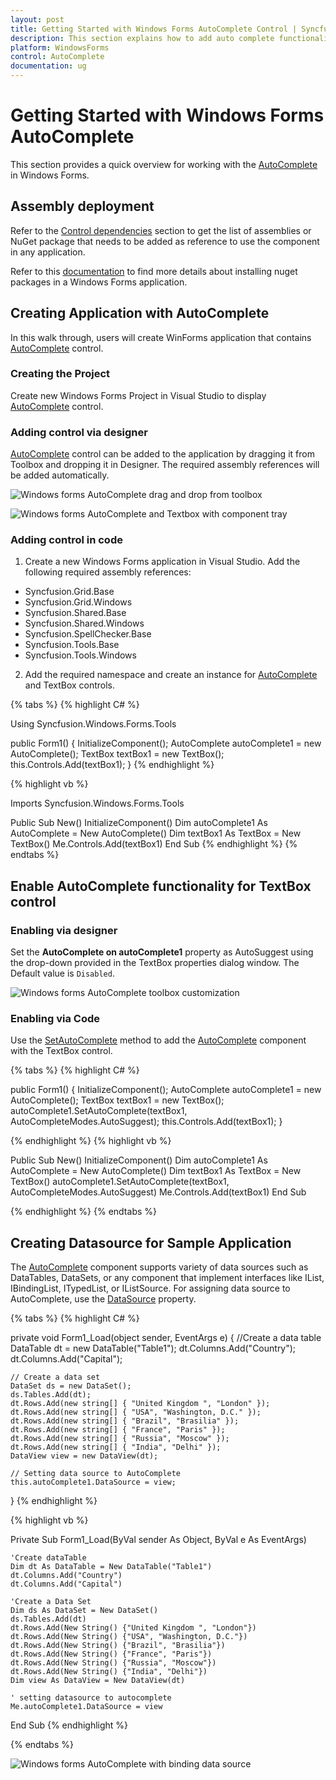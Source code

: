 ```yaml
---
layout: post
title: Getting Started with Windows Forms AutoComplete Control | Syncfusion
description: This section explains how to add auto complete functionality to any editor control using the AutoComplete component.
platform: WindowsForms
control: AutoComplete
documentation: ug
---
```


# Getting Started with Windows Forms AutoComplete

This section provides a quick overview for working with the [AutoComplete](https://help.syncfusion.com/cr/windowsforms/Syncfusion.Tools.Windows~Syncfusion.Windows.Forms.Tools.AutoComplete.html) in Windows Forms.

## Assembly deployment

Refer to the [Control dependencies](https://help.syncfusion.com/windowsforms/control-dependencies#autocomplete) section to get the list of assemblies or NuGet package that needs to be added as reference to use the component in any application.

Refer to this [documentation](https://help.syncfusion.com/windowsforms/nuget-packages) to find more details about installing nuget packages in a Windows Forms application.

## Creating Application with AutoComplete

In this walk through, users will create WinForms application that contains [AutoComplete](https://help.syncfusion.com/cr/windowsforms/Syncfusion.Tools.Windows~Syncfusion.Windows.Forms.Tools.AutoComplete.html) control.

### Creating the Project

Create new Windows Forms Project in Visual Studio to display [AutoComplete](https://help.syncfusion.com/cr/windowsforms/Syncfusion.Tools.Windows~Syncfusion.Windows.Forms.Tools.AutoComplete.html) control.

### Adding control via designer

[AutoComplete](https://help.syncfusion.com/cr/windowsforms/Syncfusion.Tools.Windows~Syncfusion.Windows.Forms.Tools.AutoComplete.html) control can be added to the application by dragging it from Toolbox and dropping it in Designer. The required assembly references will be added automatically.

![Windows forms AutoComplete drag and drop from toolbox](GettingStarted_images/AutoComplete_Toolbox.png)

![Windows forms AutoComplete and Textbox with component tray](GettingStarted_images/AutoComplete_Inform.png)

### Adding control in code

1. Create a new Windows Forms application in Visual Studio. Add the following required assembly references:

* Syncfusion.Grid.Base
* Syncfusion.Grid.Windows
* Syncfusion.Shared.Base
* Syncfusion.Shared.Windows
* Syncfusion.SpellChecker.Base
* Syncfusion.Tools.Base
* Syncfusion.Tools.Windows

2. Add the required namespace and create an instance for [AutoComplete](https://help.syncfusion.com/cr/windowsforms/Syncfusion.Tools.Windows~Syncfusion.Windows.Forms.Tools.AutoComplete.html) and TextBox controls.

{% tabs %}
{% highlight C# %}

Using Syncfusion.Windows.Forms.Tools

public Form1()
{
    InitializeComponent();
    AutoComplete autoComplete1 = new AutoComplete();
    TextBox textBox1 = new TextBox();
    this.Controls.Add(textBox1);
}
{% endhighlight %}

{% highlight vb %}

Imports Syncfusion.Windows.Forms.Tools

Public Sub New()
    InitializeComponent()
    Dim autoComplete1 As AutoComplete = New AutoComplete()
    Dim textBox1 As TextBox = New TextBox()
    Me.Controls.Add(textBox1)
End Sub
{% endhighlight %}
{% endtabs %}

## Enable AutoComplete functionality for TextBox control

### Enabling via designer

Set the **AutoComplete on autoComplete1** property as AutoSuggest using the drop-down provided in the TextBox properties dialog window. The Default value is `Disabled`.

![Windows forms AutoComplete toolbox customization](GettingStarted_images/Autocomplete_Propertywindow.png)

### Enabling via Code

Use the [SetAutoComplete](https://help.syncfusion.com/cr/windowsforms/Syncfusion.Tools.Windows~Syncfusion.Windows.Forms.Tools.AutoComplete~SetAutoComplete.html) method to add the [AutoComplete](https://help.syncfusion.com/cr/windowsforms/Syncfusion.Tools.Windows~Syncfusion.Windows.Forms.Tools.AutoComplete.html) component with the TextBox control.

{% tabs %}
{% highlight C# %}

public Form1()
{
    InitializeComponent();
    AutoComplete autoComplete1 = new AutoComplete();
    TextBox textBox1 = new TextBox();
    autoComplete1.SetAutoComplete(textBox1, AutoCompleteModes.AutoSuggest);
    this.Controls.Add(textBox1);
}

{% endhighlight %}
{% highlight vb %}

Public Sub New()
    InitializeComponent()
    Dim autoComplete1 As AutoComplete = New AutoComplete()
    Dim textBox1 As TextBox = New TextBox()
    autoComplete1.SetAutoComplete(textBox1, AutoCompleteModes.AutoSuggest)
    Me.Controls.Add(textBox1)
End Sub

{% endhighlight %}
{% endtabs %}

## Creating Datasource for Sample Application

The [AutoComplete](https://help.syncfusion.com/cr/windowsforms/Syncfusion.Tools.Windows~Syncfusion.Windows.Forms.Tools.AutoComplete.html) component supports variety of data sources such as DataTables, DataSets, or any component that implement interfaces like IList, IBindingList, ITypedList, or IListSource. For assigning data source to AutoComplete, use the [DataSource](https://help.syncfusion.com/cr/windowsforms/Syncfusion.Tools.Windows~Syncfusion.Windows.Forms.Tools.AutoComplete~DataSource.html) property.

{% tabs %}
{% highlight C# %}

private void Form1_Load(object sender, EventArgs e)
{
    //Create a data table
    DataTable dt = new DataTable("Table1");
    dt.Columns.Add("Country");
    dt.Columns.Add("Capital");

    // Create a data set
    DataSet ds = new DataSet();
    ds.Tables.Add(dt);
    dt.Rows.Add(new string[] { "United Kingdom ", "London" });
    dt.Rows.Add(new string[] { "USA", "Washington, D.C." });
    dt.Rows.Add(new string[] { "Brazil", "Brasilia" });
    dt.Rows.Add(new string[] { "France", "Paris" });
    dt.Rows.Add(new string[] { "Russia", "Moscow" });
    dt.Rows.Add(new string[] { "India", "Delhi" });
    DataView view = new DataView(dt);

    // Setting data source to AutoComplete
    this.autoComplete1.DataSource = view;
}
{% endhighlight %}

{% highlight vb %}

Private Sub Form1_Load(ByVal sender As Object, ByVal e As EventArgs)

    'Create dataTable
    Dim dt As DataTable = New DataTable("Table1")
    dt.Columns.Add("Country")
    dt.Columns.Add("Capital")

    'Create a Data Set
    Dim ds As DataSet = New DataSet()
    ds.Tables.Add(dt)
    dt.Rows.Add(New String() {"United Kingdom ", "London"})
    dt.Rows.Add(New String() {"USA", "Washington, D.C."})
    dt.Rows.Add(New String() {"Brazil", "Brasilia"})
    dt.Rows.Add(New String() {"France", "Paris"})
    dt.Rows.Add(New String() {"Russia", "Moscow"})
    dt.Rows.Add(New String() {"India", "Delhi"})
    Dim view As DataView = New DataView(dt)

    ' setting datasource to autocomplete
    Me.autoComplete1.DataSource = view
End Sub
{% endhighlight %}

{% endtabs %}

![Windows forms AutoComplete with binding data source](GettingStarted_images/AutoComplete_datasourceform.png)